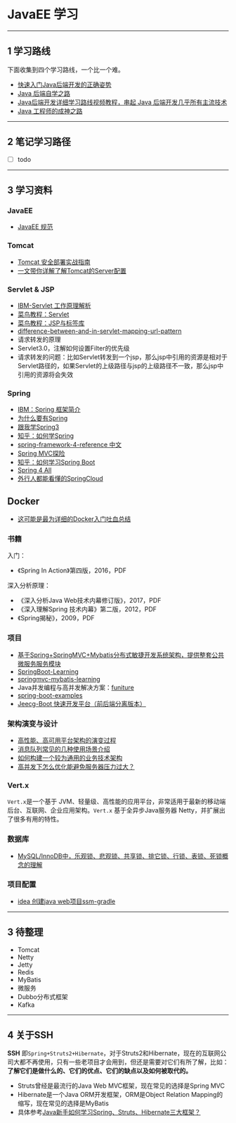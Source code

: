 # JavaEE 学习

---

## 1 学习路线

下面收集到四个学习路线，一个比一个难。

- [快速入门Java后端开发的正确姿势](https://mp.weixin.qq.com/s/r3vuy71dXIbiIgGscsjz5g)
- [Java 后端自学之路](http://objcoding.com/2018/02/07/javaweb-learning/)
- [Java后端开发详细学习路线视频教程，串起 Java 后端开发几乎所有主流技术](https://www.bilibili.com/video/BV1GQ4y1N7HD?p=1&share_medium=android&share_plat=android&share_source=COPY&share_tag=s_i&timestamp=1589129297&unique_k=9lqKnN)
- [Java 工程师的成神之路](https://mp.weixin.qq.com/s/IfqEoFliXotzmI9TtWnYaw)

---

## 2 笔记学习路径

- [ ] todo

---

## 3 学习资料

### JavaEE

- [JavaEE 规范](https://www.oracle.com/java/technologies/java-ee-glance.html)

### Tomcat

- [Tomcat 安全部署实战指南](https://klionsec.github.io/2017/12/16/tomcat-sec/)
- [一文带你详解了解Tomcat的Server配置](https://mp.weixin.qq.com/s?__biz=MzI1NDQ3MjQxNA==&mid=2247485915&idx=1&sn=a3edc938ca6fdea6b3365da75cf8c65b&chksm=e9c5f06adeb2797caa773d4befc7d819a9ecfc6d2426628c18551ee792424ac370eedbff061b&mpshare=1&scene=1&srcid=0504YV1OsHez4g6iOVvhGIPw#rd)

### Servlet & JSP

- [IBM-Servlet 工作原理解析](https://www.ibm.com/developerworks/cn/java/j-lo-servlet/)
- [菜鸟教程：Servlet](http://www.runoob.com/servlet/servlet-tutorial.html)
- [菜鸟教程：JSP与标签库](http://www.runoob.com/jsp/jsp-tutorial.html)
- [difference-between-and-in-servlet-mapping-url-pattern](https://stackoverflow.com/questions/4140448/difference-between-and-in-servlet-mapping-url-pattern)
- 请求转发的原理
- Servlet3.0，注解如何设置Filter的优先级
- 请求转发的问题：比如Servlet转发到一个jsp，那么jsp中引用的资源是相对于Servlet路径的，如果Servlet的上级路径与jsp的上级路径不一致，那么jsp中引用的资源将会失效

### Spring

- [IBM：Spring 框架简介](https://www.ibm.com/developerworks/cn/java/wa-spring1/index.html)
- [为什么要有Spring](https://mp.weixin.qq.com/s?__biz=MzI1NDQ3MjQxNA==&mid=2247484822&idx=1&sn=6fbee2a12b31b6102a18d3725671d41b&chksm=e9c5fc27deb275319641c3f30d168b85c7c196fd276d47efa35046b5dc54f5b77174c5bf8808&mpshare=1&scene=1&srcid=041420A1TYYZjBbB6guYzon5#rd)
- [跟我学Spring3](http://jinnianshilongnian.iteye.com/blog/1752171)
- [知乎：如何学Spring](https://www.zhihu.com/question/21196869)
- [spring-framework-4-reference 中文](https://legacy.gitbook.com/book/waylau/spring-framework-4-reference/details)
- [Spring MVC探险](http://www.iteye.com/blogs/subjects/springmvc-explore)
- [知乎：如何学习Spring Boot](https://www.zhihu.com/question/53729800)
- [Spring 4 All](http://www.spring4all.com/)
- [外行人都能看懂的SpringCloud](https://juejin.im/post/5b83466b6fb9a019b421cecc)

## Docker

- [这可能是最为详细的Docker入门吐血总结](http://www.imooc.com/article/255015)

### 书籍

入门：

- 《Spring In Action》第四版，2016，PDF

深入分析原理：

- 《深入分析Java Web技术内幕修订版》，2017，PDF
- 《深入理解Spring 技术内幕》第二版，2012，PDF
- 《Spring揭秘》，2009，PDF

### 项目

- [基于Spring+SpringMVC+Mybatis分布式敏捷开发系统架构，提供整套公共微服务服务模块](https://github.com/shuzheng/zheng)
- [SpringBoot-Learning](https://github.com/dyc87112/SpringBoot-Learning)
- [springmvc-mybatis-learning](https://github.com/brianway/springmvc-mybatis-learning)
- Java并发编程与高并发解决方案：[funiture](https://github.com/kanwangzjm/funiture)
- [spring-boot-examples](https://github.com/ityouknow/spring-boot-examples)
- [Jeecg-Boot 快速开发平台（前后端分离版本）](https://github.com/zhangdaiscott/jeecg-boot)

### 架构演变与设计

- [高性能、高可用平台架构的演变过程](https://mp.weixin.qq.com/s?__biz=MzI0MDQ4MTM5NQ==&mid=2247485616&idx=1&sn=83e8c226c251d297e53efd3da677ce24&chksm=e91b6dacde6ce4baaadec554283d848a398b2336917313462237ef94a20cd4a3a046f77e05d1&mpshare=1&scene=1&srcid=0506PUIxcctaQEuPiUdhZn3I#rd)
- [消息队列常见的几种使用场景介绍](https://mp.weixin.qq.com/s?__biz=MzI1NDQ3MjQxNA==&mid=2247485990&idx=1&sn=ada87d68c18a10bc90ceb03fc1a2a7a4&chksm=e9c5f397deb27a8159434f8aa82815045b2f2fd2690c9bf70e9ac0c147a54ce95bf16f9f20f2&mpshare=1&scene=1&srcid=0507sSuflEqCV1evVBSsAp8k#rd)
- [如何构建一个较为通用的业务技术架构](https://mp.weixin.qq.com/s?__biz=MzU5OTMyODAyNg==&mid=2247484751&idx=1&sn=a9662584e821a296902e28d1ec6767a8&chksm=feb7d13ac9c0582cdc989d417ddfa1f2474c07aa5f9cca339bac9fff46b2740e6020dcdf4714&mpshare=1&scene=1&srcid=0601KAVLqYQyScmYcCKb1YbY#rd)
- [高并发下怎么优化能避免服务器压力过大？](https://mp.weixin.qq.com/s?__biz=MzI0MDQ4MTM5NQ==&mid=2247486577&idx=1&sn=6690cc249eea82cb08fe1d23ba3e2552&chksm=e91b696dde6ce07b032244666544656e7b9f87bbe7fa4a757a82f0407fdd998d355805e3958e&mpshare=1&scene=1&srcid=0808Gf4ojEhvtrVzRinzUZdi#rd)

### Vert.x

`Vert.x`是一个基于 JVM、轻量级、高性能的应用平台，非常适用于最新的移动端后台、互联网、企业应用架构。`Vert.x` 基于全异步Java服务器 Netty，并扩展出了很多有用的特性。

### 数据库

- [MySQL/InnoDB中，乐观锁、悲观锁、共享锁、排它锁、行锁、表锁、死锁概念的理解](https://juejin.im/post/5b5ea32351882519f6477c5c)

### 项目配置

- [idea 创建java web项目ssm-gradle](https://www.cnblogs.com/Im-Victor/p/10857638.html)

---

## 3 待整理

- Tomcat
- Netty
- Jetty
- Redis
- MyBatis
- 微服务
- Dubbo分布式框架
- Kafka

---

## 4 关于SSH

**SSH** 即`Spring+Struts2+Hibernate`，对于Struts2和Hibernate，现在的互联网公司大都不再使用，只有一些老项目才会用到，但还是需要对它们有所了解，比如：**了解它们是做什么的、它们的优点、它们的缺点以及如何被取代的。**

- Struts曾经是最流行的Java Web MVC框架，现在常见的选择是Spring MVC
- Hibernate是一个Java ORM开发框架，ORM是Object Relation Mapping的缩写，现在常见的选择是MyBatis
- 具体参考[Java新手如何学习Spring、Struts、Hibernate三大框架？](https://www.zhihu.com/question/21142149/answer/52383396)
